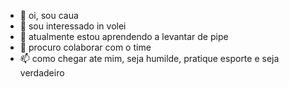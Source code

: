 - 👋 oi, sou caua
- 👀 sou interessado in volei
- 🌱 atualmente estou aprendendo a levantar de pipe
- 💞️ procuro colaborar com o time
- 📫 como chegar ate mim, seja humilde, pratique esporte e seja verdadeiro 
